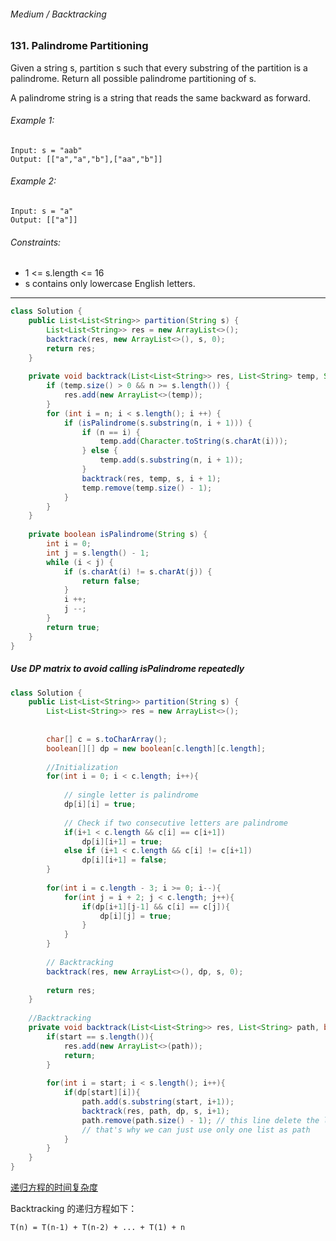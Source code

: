 ###### Medium / Backtracking

### 131. Palindrome Partitioning

Given a string s, partition s such that every substring of the partition is a palindrome. Return all possible palindrome partitioning of s.

A palindrome string is a string that reads the same backward as forward.

 

###### Example 1:
```
Input: s = "aab"
Output: [["a","a","b"],["aa","b"]]
```
###### Example 2:
```
Input: s = "a"
Output: [["a"]]
```

###### Constraints:

* 1 <= s.length <= 16
* s contains only lowercase English letters.

***

```java
class Solution {
    public List<List<String>> partition(String s) {
        List<List<String>> res = new ArrayList<>();
        backtrack(res, new ArrayList<>(), s, 0);
        return res;
    }
    
    private void backtrack(List<List<String>> res, List<String> temp, String s, int n) {
        if (temp.size() > 0 && n >= s.length()) {
            res.add(new ArrayList<>(temp));
        }
        for (int i = n; i < s.length(); i ++) {
            if (isPalindrome(s.substring(n, i + 1))) {
                if (n == i) {
                    temp.add(Character.toString(s.charAt(i)));
                } else {
                    temp.add(s.substring(n, i + 1));
                }
                backtrack(res, temp, s, i + 1);
                temp.remove(temp.size() - 1);
            }
        }
    }
    
    private boolean isPalindrome(String s) {
        int i = 0;
        int j = s.length() - 1;
        while (i < j) {
            if (s.charAt(i) != s.charAt(j)) {
                return false;
            }
            i ++;
            j --;
        }
        return true;
    }
}
```

##### Use DP matrix to avoid calling isPalindrome repeatedly

```java
class Solution {    
    public List<List<String>> partition(String s) {
        List<List<String>> res = new ArrayList<>();
        
        
        char[] c = s.toCharArray();
        boolean[][] dp = new boolean[c.length][c.length];
        
        //Initialization
        for(int i = 0; i < c.length; i++){
            
            // single letter is palindrome
            dp[i][i] = true;
            
            // Check if two consecutive letters are palindrome
            if(i+1 < c.length && c[i] == c[i+1]) 
                dp[i][i+1] = true;
            else if (i+1 < c.length && c[i] != c[i+1]) 
                dp[i][i+1] = false;
        }
        
        for(int i = c.length - 3; i >= 0; i--){
            for(int j = i + 2; j < c.length; j++){
                if(dp[i+1][j-1] && c[i] == c[j]){
                    dp[i][j] = true;
                }                    
            }
        }
        
        // Backtracking
        backtrack(res, new ArrayList<>(), dp, s, 0);
        
        return res;
    }
    
    //Backtracking
    private void backtrack(List<List<String>> res, List<String> path, boolean[][] dp, String s, int start){
        if(start == s.length()){
            res.add(new ArrayList<>(path));
            return;
        }
        
        for(int i = start; i < s.length(); i++){
            if(dp[start][i]){
                path.add(s.substring(start, i+1));
                backtrack(res, path, dp, s, i+1);
                path.remove(path.size() - 1); // this line delete the last element in the "path"
                // that's why we can just use only one list as path
            }
        }
    }
}
```
[递归方程的时间复杂度](https://blog.csdn.net/u013185349/article/details/82744323)

Backtracking 的递归方程如下：
```
T(n) = T(n-1) + T(n-2) + ... + T(1) + n
```
